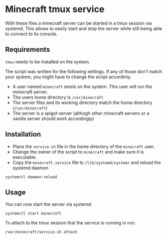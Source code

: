 # Minecraft tmux service

With these files a minecraft server can be started in a tmux session via systemd. This allows to easily start and stop the server while still being able to connect to its console.

## Requirements

`tmux` needs to be installed on the system.

The script was written for the following settings. If any of those don't match your system, you might have to change the script accordinly.
* A user named `minecraft` exists on the system. This user will run the minecraft server.
* The users home directory is `/var/minecraft`
* The server files and its working directory match the home directory (`/var/minecraft`)
* The server is a spigot server (althogh other minecraft servers or a vanilla server should work accordingly) 

## Installation

* Place the `service.sh` file in the home directory of the `minecraft` user.
* Change the owner of the script to `minecraft` and make sure it is executable.
* Copy the `minecraft.service` file to `/lib/systemd/system/` and reload the systemd daemon
```
systemctl daemon-reload
```

## Usage

You can now start the server via systemd:
```
systemctl start minecraft
```

To attach to the tmux session that the service is running in run:
```
/var/minecraft/service.sh attach
```
